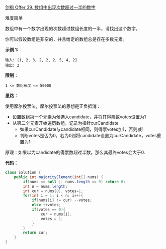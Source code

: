 [剑指 Offer 39. 数组中出现次数超过一半的数字](https://leetcode-cn.com/problems/shu-zu-zhong-chu-xian-ci-shu-chao-guo-yi-ban-de-shu-zi-lcof/)

难度简单

数组中有一个数字出现的次数超过数组长度的一半，请找出这个数字。

你可以假设数组是非空的，并且给定的数组总是存在多数元素。

 

**示例 1:**

```
输入: [1, 2, 3, 2, 2, 2, 5, 4, 2]
输出: 2
```

 

**限制：**

```
1 <= 数组长度 <= 50000
```



**思路：**

使用摩尔投票法，摩尔投票法的思想是正负抵消：

- 设置数组第一个元素为候选人candidate，并将其得票数votes设置为1
- 从第二个元素开始遍历数组，记录为指针curCandidate
  - 如果curCandidate与candidate相同，则得票votes加1，否则减1
  - 判断votes是否为0，若为0则将candidate设置为curCandidate，votes重置为1

原理：如果以为candidate的得票数超过半数，那么其最终votes会大于0.



**代码：**

```java
class Solution {
    public int majorityElement(int[] nums) {
        if(nums == null || nums.length == 0) return 0;
        int n = nums.length;
        int cur = nums[0], votes=1;
        for(int i = 1; i < n; i++){
            if(nums[i] != cur) --votes;
            else ++votes;
            if(votes == 0){
                cur = nums[i];
                votes = 1;
            }
        }
        return cur;
    }
}
```

